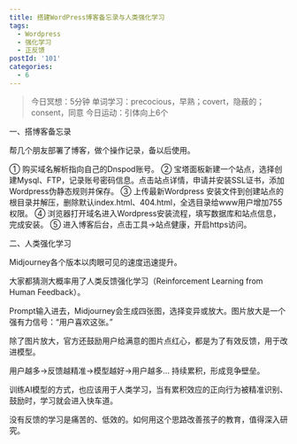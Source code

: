 ```yaml
---
title: 搭建WordPress博客备忘录与人类强化学习
tags:
  - Wordpress
  - 强化学习
  - 正反馈
postId: '101'
categories:
  - 6
---
```


> 今日冥想：5分钟
> 单词学习：precocious，早熟；covert，隐蔽的；consent，同意
> 今日运动：引体向上6个

一、搭博客备忘录

帮几个朋友部署了博客，做个操作记录，备以后使用。

① 购买域名解析指向自己的Dnspod账号。
② 宝塔面板新建一个站点，选择创建Mysql、FTP，记录账号密码信息。点击站点详情，申请并安装SSL证书，添加Wordpress伪静态规则并保存。
③ 上传最新Wordpress 安装文件到创建站点的根目录并解压，删除默认index.html、404.html，全选目录给www用户增加755权限。
④ 浏览器打开域名进入Wordpress安装流程，填写数据库和站点信息，完成安装。
⑤ 进入博客后台，点击工具->站点健康，开启https访问。

二、人类强化学习

Midjourney各个版本以肉眼可见的速度迅速提升。

大家都猜测大概率用了人类反馈强化学习（Reinforcement Learning from Human Feedback）。

Prompt输入进去，Midjourney会生成四张图，选择变异或放大。图片放大是一个强有力信号：“用户喜欢这张。”  

除了图片放大，官方还鼓励用户给满意的图片点红心，都是为了有效反馈，用于改进模型。

用户越多->反馈越精准->模型越好->用户越多...   持续累积，形成竞争壁垒。

训练AI模型的方式，也应该用于人类学习，当有累积效应的正向行为被精准识别、鼓励时，学习就会进入快车道。

没有反馈的学习是痛苦的、低效的。如何用这个思路改善孩子的教育，值得深入研究。




